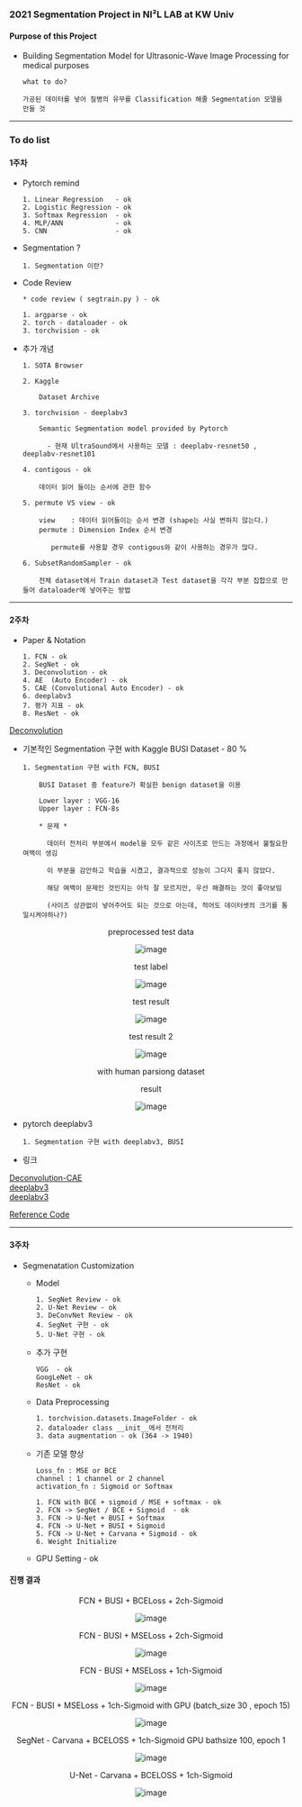 ### 2021 Segmentation Project in NI²L LAB at KW Univ

#### Purpose of this Project  

  - Building Segmentation Model for Ultrasonic-Wave Image Processing for medical purposes

        what to do? 
        
        가공된 데이터를 넣어 질병의 유무를 Classification 해줄 Segmentation 모델을 만들 것
        
---               
                
### To do list

#### 1주차

  - Pytorch remind

        1. Linear Regression   - ok
        2. Logistic Regression - ok
        3. Softmax Regression  - ok
        4. MLP/ANN             - ok
        5. CNN                 - ok

  - Segmentation ?

        1. Segmentation 이란?

  - Code Review

        * code review ( segtrain.py ) - ok
        
        1. argparse - ok 
        2. torch - dataloader - ok
        3. torchvision - ok 

  - 추가 개념 

        1. SOTA Browser 
        
        2. Kaggle 

            Dataset Archive 
          
        3. torchvision - deeplabv3

            Semantic Segmentation model provided by Pytorch
            
              - 현재 UltraSound에서 사용하는 모델 : deeplabv-resnet50 , deeplabv-resnet101         

        4. contigous - ok
        
            데이터 읽어 들이는 순서에 관한 함수
          
        5. permute VS view - ok 
          
            view    : 데이터 읽어들이는 순서 변경 (shape는 사실 변하지 않는다.)
            permute : Dimension Index 순서 변경
              
               permute를 사용할 경우 contigous와 같이 사용하는 경우가 많다.
          
        6. SubsetRandomSampler - ok

            전체 dataset에서 Train dataset과 Test dataset을 각각 부분 집합으로 만들어 dataloader에 넣어주는 방법 

---

#### 2주차

  - Paper & Notation 

        1. FCN - ok
        2. SegNet - ok
        3. Deconvolution - ok
        4. AE  (Auto Encoder) - ok
        5. CAE (Convolutional Auto Encoder) - ok
        6. deeplabv3
        7. 평가 지표 - ok
        8. ResNet - ok
  
  [Deconvolution](https://zzsza.github.io/data/2018/06/25/upsampling-with-transposed-convolution/)

  - 기본적인 Segmentation 구현 with Kaggle BUSI Dataset  - 80 %

        1. Segmentation 구현 with FCN, BUSI 

            BUSI Dataset 중 feature가 확실한 benign dataset을 이용
            
            Lower layer : VGG-16
            Upper layer : FCN-8s 
            
            * 문제 *
            
              데이터 전처리 부분에서 model을 모두 같은 사이즈로 만드는 과정에서 불필요한 여백이 생김
              
              이 부분을 감안하고 학습을 시켰고, 결과적으로 성능이 그다지 좋지 않았다.
              
              해당 여백이 문제인 것인지는 아직 잘 모르지만, 우선 해결하는 것이 좋아보임 
              
              (사이즈 상관없이 넣어주어도 되는 것으로 아는데, 적어도 데이터셋의 크기를 통일시켜야하나?)
                

<div align="center">

preprocessed test data
  
![image](https://user-images.githubusercontent.com/59076451/129725196-72cc0b4d-50bb-4f8e-8dbd-c18cfd8e7c93.png)
  
test label 
  
![image](https://user-images.githubusercontent.com/59076451/129725093-f61ebf10-a38d-4cd2-815c-53e6548d4575.png)
  
test result

![image](https://user-images.githubusercontent.com/59076451/129725036-cdc0b1ee-f10d-4abb-a55b-aafcbcecd1fe.png)

test result 2
  
![image](https://user-images.githubusercontent.com/59076451/129725644-3292973f-c2aa-4d7e-ab21-1a52326e3a5b.png)


with human parsiong dataset 
  
result 
  
![image](https://user-images.githubusercontent.com/59076451/130016299-604180d0-9926-4f7a-9e82-65d6dd49225d.png)  
  
</div>

  - pytorch deeplabv3 
   
        1. Segmentation 구현 with deeplabv3, BUSI



- 링크 

[Deconvolution-CAE](https://wjddyd66.github.io/pytorch/Pytorch-AutoEncoder/)<br>
[deeplabv3](https://shangom-developer.tistory.com/4)<br>
[deeplabv3](https://github.com/jfzhang95/pytorch-deeplab-xception)

[Reference Code](https://github.com/spmallick/learnopencv/tree/master/PyTorch-Segmentation-torchvision)

---

#### 3주차

- Segmenatation Customization 

    - Model 
        
          1. SegNet Review - ok
          2. U-Net Review - ok 
          3. DeConvNet Review - ok 
          4. SegNet 구현 - ok
          5. U-Net 구현 - ok

    - 추가 구현 

          VGG  - ok
          GoogLeNet - ok
          ResNet - ok

    - Data Preprocessing
    
          1. torchvision.datasets.ImageFolder - ok
          2. dataloader class __init__에서 전처리 
          3. data augmentation - ok (364 -> 1940) 

    - 기존 모델 향상   

          Loss_fn : MSE or BCE
          channel : 1 channel or 2 channel
          activation_fn : Sigmoid or Softmax
          
          1. FCN with BCE + sigmoid / MSE + softmax - ok 
          2. FCN -> SegNet / BCE + Sigmoid  - ok
          3. FCN -> U-Net + BUSI + Softmax
          4. FCN -> U-Net + BUSI + Sigmoid
          5. FCN -> U-Net + Carvana + Sigmoid - ok
          6. Weight Initialize 


     - GPU Setting - ok
          
              
  
#### 진행 결과 

<div align=center>

FCN + BUSI + BCELoss + 2ch-Sigmoid  
  
![image](https://user-images.githubusercontent.com/59076451/130317090-6d769014-2c5a-413b-9f7e-06fe4929a766.png) 
  
FCN - BUSI + MSELoss + 2ch-Sigmoid  
  
![image](https://user-images.githubusercontent.com/59076451/130358077-dcd75094-4ef1-46b6-b32e-da79b28e380e.png)
  
FCN - BUSI + MSELoss + 1ch-Sigmoid  
  
![image](https://user-images.githubusercontent.com/59076451/130567067-2b951db7-d418-4dec-b2f8-2b3e06ecb536.png)
  
FCN - BUSI + MSELoss + 1ch-Sigmoid with GPU (batch_size 30 , epoch 15)
    
![image](https://user-images.githubusercontent.com/59076451/130675604-a6bcd3b5-93db-4e96-bea2-61b4f9b4e75d.png)  
  
SegNet - Carvana + BCELOSS + 1ch-Sigmoid  GPU bathsize 100, epoch 1
  
![image](https://user-images.githubusercontent.com/59076451/130656027-00d92940-80ef-4223-8afe-7f04b0ec9e87.png)

U-Net - Carvana + BCELOSS + 1ch-Sigmoid

![image](https://user-images.githubusercontent.com/59076451/131260464-5af6a99b-d607-48ff-9341-7a95169f8d73.png)  
  
<div>  
  
  
  
  
  
  
